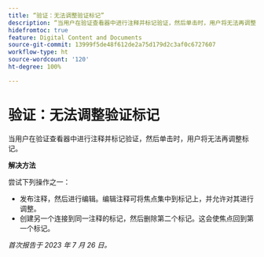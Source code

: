 ```yaml
---
title: “验证：无法调整验证标记”
description: “当用户在验证查看器中进行注释并标记验证，然后单击时，用户将无法再调整标记。”
hidefromtoc: true
feature: Digital Content and Documents
source-git-commit: 13999f5de48f612de2a75d179d2c3af0c6727607
workflow-type: ht
source-wordcount: '120'
ht-degree: 100%

---
```



# 验证：无法调整验证标记

<!--WF and WFP TOCs-->

当用户在验证查看器中进行注释并标记验证，然后单击时，用户将无法再调整标记。

**解决方法**

尝试下列操作之一：

* 发布注释，然后进行编辑。编辑注释可将焦点集中到标记上，并允许对其进行调整。
* 创建另一个连接到同一注释的标记，然后删除第二个标记。这会使焦点回到第一个标记。

_首次报告于 2023 年 7 月 26 日。_

